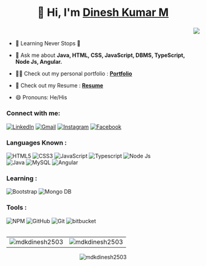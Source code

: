 <h1 align="center">👋 Hi, I'm <a href="https://github.com/mdkdinesh2503/" target="_blank"> Dinesh Kumar M </a></h1>
<h3 align="right"> <img src="https://readme-typing-svg.herokuapp.com?color=0357F7&lines=Full+Stack+Developer+%3A)"/> </h3>

- 🌱 Learning Never Stops 🚀

- 💬 Ask me about **Java, HTML, CSS, JavaScript, DBMS, TypeScript, Node Js, Angular.**

- 👨‍💻 Check out my personal portfolio : **<a href="https://mdkdinesh2503.github.io/mdk/" target="_blank">Portfolio</a>**

- 📄 Check out my Resume : **<a href="https://mdkdinesh2503.github.io/mdk/images/Dinesh_Resume.pdf" target="_blank">Resume</a>**

- 😄 Pronouns: He/His

<!-- Social link section starts -->
<h3 align="left">Connect with me:</h3>
<div align="left">
  <a href="https://www.linkedin.com/in/mdkdinesh2503/"><img alt="LinkedIn" src="https://img.shields.io/badge/linkedin-%230077B5.svg?style=for-the-badge&logo=linkedin&logoColor=white"/></a>
  <a href="mailto:mdkdinesh2503@gmail.com"><img alt="Gmail" src="https://img.shields.io/badge/Gmail-D14836?style=for-the-badge&logo=gmail&logoColor=white"/></a>
  <a href="https://www.instagram.com/mdk_here_official/"><img alt="Instagram" src="https://img.shields.io/badge/Instagram-E4405F?style=for-the-badge&logo=instagram&logoColor=white"/></a>
  <a href="https://www.facebook.com/people/Dinesh-Kumar/pfbid02nqDxuJZQZp3ST8XfNDhiiT5qt6BobeAbysc8yNWiusLmJ4YFaFoo9su8XXFYUSjtl/"><img alt="Facebook" src="https://img.shields.io/badge/Facebook-%230077B5?style=for-the-badge&logo=facebook&logoColor=white"/></a>
</div>
<!-- Social link section ends -->

<!-- Skills section starts -->
<h3 align="left">Languages Known :</h3>
<div align="left">
<img alt="HTML5" src="https://img.shields.io/badge/html5-%23E34F26.svg?style=for-the-badge&logo=html5&logoColor=white"/>
<img alt="CSS3" src="https://img.shields.io/badge/css3-%231572B6.svg?style=for-the-badge&logo=css3&logoColor=white"/> 
<img alt="JavaScript" src="https://img.shields.io/badge/javascript-%23323330.svg?style=for-the-badge&logo=javascript&logoColor=%23F7DF1E"/> 
<img alt="Typescript" src="https://img.shields.io/badge/typescript-%2307405e.svg?style=for-the-badge&logo=typescript&logoColor=white"/>
<img alt="Node Js" src="https://img.shields.io/badge/node.js-%234ea94b.svg?style=for-the-badge&logo=node&logoColor=white"/> 
<br/>
<img alt="Java" src="https://img.shields.io/badge/java-%23ED8B00.svg?style=for-the-badge&logo=java&logoColor=white"/>
<img alt="MySQL" src="https://img.shields.io/badge/mysql-%2300f.svg?style=for-the-badge&logo=mysql&logoColor=white"/>
<img alt="Angular" src="https://img.shields.io/badge/angular-%23DD0031.svg?style=for-the-badge&logo=angular&logoColor=white"/>
</div>

<h3 align="left">Learning :</h3>
<div align="left">
<img alt="Bootstrap" src="https://img.shields.io/badge/bootstrap-%23563D7C.svg?style=for-the-badge&logo=bootstrap&logoColor=white"/>
<img alt="Mongo DB" src="https://img.shields.io/badge/MongoDB-%234ea94b.svg?style=for-the-badge&logo=mongodb&logoColor=white"/>
</div>
<!-- Skills section ends -->

<!-- Tools section starts -->
<h3 align="left">Tools :</h3>
<div align="left">
<img alt="NPM" src="https://img.shields.io/badge/NPM-CB3837.svg?style=for-the-badge&logo=NPM&logoColor=white"/>
<img alt="GitHub" src="https://img.shields.io/badge/GitHub-white.svg?style=for-the-badge&logo=GitHub&logoColor=black"/>
<img alt="Git" src="https://img.shields.io/badge/Git-F05032.svg?style=for-the-badge&logo=Git&logoColor=white"/>
<img alt="bitbucket" src="https://img.shields.io/badge/bitbucket-%231572B6.svg?style=for-the-badge&logo=bitbucket&logoColor=white"/>
</div><br/>
<!-- Tools section ends -->

<!-- Statics section starts -->
<table>
  <tr>
    <td><img src="https://github-readme-stats.vercel.app/api?username=mdkdinesh2503&show_icons=true&theme=dark&locale=en" alt="mdkdinesh2503" /></td>
    <td><img src="https://github-readme-stats.vercel.app/api/top-langs?username=mdkdinesh2503&show_icons=true&theme=dark&locale=en&layout=compact" alt="mdkdinesh2503" /></td>
  </tr>
</table>
<!-- Statics section ends -->

<!-- Contribution section starts -->
<div align="center">
<p><img align="center" src="https://github-readme-streak-stats.herokuapp.com/?user=mdkdinesh2503&theme=dark" alt="mdkdinesh2503" /></p>
</div>
<!-- Contribution section ends -->
